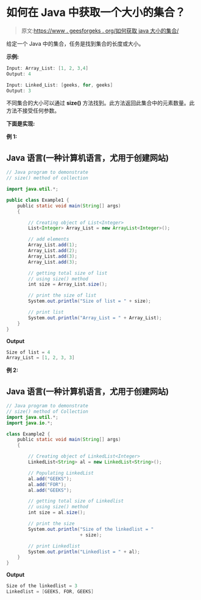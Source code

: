 # 如何在 Java 中获取一个大小的集合？

> 原文:[https://www . geesforgeks . org/如何获取 java 大小的集合/](https://www.geeksforgeeks.org/how-to-get-a-size-of-collection-in-java/)

给定一个 Java 中的集合，任务是找到集合的长度或大小。

**示例:**

```java
Input: Array_List: [1, 2, 3,4]
Output: 4

Input: Linked_List: [geeks, for, geeks]
Output: 3

```

不同集合的大小可以通过 **size()** 方法找到。此方法返回此集合中的元素数量。此方法不接受任何参数。

**下面是实现:**

**例 1:**

## Java 语言(一种计算机语言，尤用于创建网站)

```java
// Java program to demonstrate
// size() method of collection

import java.util.*;

public class Example1 {
    public static void main(String[] args)
    {

        // Creating object of List<Integer>
        List<Integer> Array_List = new ArrayList<Integer>();

        // add elements 
        Array_List.add(1);
        Array_List.add(2);
        Array_List.add(3);
        Array_List.add(3);

        // getting total size of list
        // using size() method
        int size = Array_List.size();

        // print the size of list
        System.out.println("Size of list = " + size);

        // print list
        System.out.println("Array_List = " + Array_List);
    }
}
```

**Output**

```java
Size of list = 4
Array_List = [1, 2, 3, 3]
```

**例 2:**

## Java 语言(一种计算机语言，尤用于创建网站)

```java
// Java program to demonstrate
// size() method of Collection
import java.util.*;
import java.io.*;

class Example2 {
    public static void main(String[] args)
    {

        // Creating object of LinkedList<Integer>
        LinkedList<String> al = new LinkedList<String>();

        // Populating LinkedList
        al.add("GEEKS");
        al.add("FOR");
        al.add("GEEKS");

        // getting total size of Linkedlist
        // using size() method
        int size = al.size();

        // print the size
        System.out.println("Size of the linkedlist = "
                           + size);

        // print Linkedlist
        System.out.println("Linkedlist = " + al);
    }
}
```

**Output**

```java
Size of the linkedlist = 3
Linkedlist = [GEEKS, FOR, GEEKS]
```